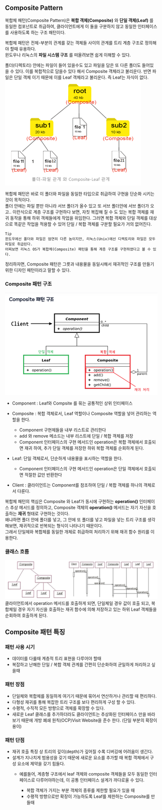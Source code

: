 ## **Composite Pattern**
복합체 패턴(Composite Pattern)은 __복합 객체(Composite)__ 와 __단일 객체(Leaf)__ 를 동일한 컴포넌트로 취급하여, 클라이언트에게 이 둘을 구분하지 않고 동일한 인터페이스를 사용하도록 하는 구조 패턴이다.

복합체 패턴은 전체-부분의 관계를 갖는 객체들 사이의 관계를 트리 계층 구조로 정의해야 할때 유용하다.<br>
윈도우나 리눅스의 **파일 시스템 구조** 를 떠올려보면 쉽게 이해할 수 있다.

폴더(디렉토리) 안에는 파일이 들어 있을수도 있고 파일을 담은 또 다른 폴더도 들어있을 수 있다. 이를 복합적으로 담을수 있다 해서 Composite 객체라고 불리운다. 반면 파일은 단일 객체 이기 때문에 이를 Leaf 객체라고 불리운다. 
즉 Leaf는 자식이 없다.
![폴더-파일 관계와 Composite-Leaf 관계](../../../../../../file/composite-leaf.png)

복합체 패턴은 바로 이 폴더와 파일을 동일한 타입으로 취급하여 구현을 단순화 시키는 것이 목적이다.<br>
폴더 안에는 파일 뿐만 아니라 서브 폴더가 올수 있고 또 서브 폴더안에 서브 폴더가 오고.. 이런식으로 계층 구조를 구현하다 보면,
자칫 복잡해 질 수 도 있는 복합 객체를 재귀 동작을 통해 하위 객체들에게 작업을 위임한다. 
그러면 복합 객체와 단일 객체를 대상으로 똑같은 작업을 적용할 수 있어 단일 / 복합 객체를 구분할 필요가 거의 없어진다.

    Tip
    윈도우에선 폴더와 파일은 엄연히 다른 놈이지만, 리눅스(Unix)에선 디렉토리와 파일은 모두 파일로 취급된다.
    어찌보면 리눅스 OS가 복합체(Composite) 패턴을 통해 계층 구조를 구현하였다고 볼 수 있다.
        
정리하자면, Composite 패턴은 그릇과 내용물을 동일시해서 재귀적인 구조를 만들기 위한 디자인 패턴이라고 말할 수 있다.


### Composite 패턴 구조
![폴더-파일 관계와 Composite-Leaf 관계](../../../../../../file/composite-pattern.png)

- Component : Leaf와 Compsite 를 묶는 공통적인 상위 인터페이스


- Composite : 복합 객체로서, Leaf 역할이나 Composite 역할을 넣어 관리하는 역할을 한다.
  - Component 구현체들을 내부 리스트로 관리한다
  - add 와 remove 메소드는 내부 리스트에 단일 / 복합 객체를 저장
  - Component 인터페이스의 구현 메서드인 operation은 복합 객체에서 호출되면 재귀 하여, 추가 단일 객체를 저장한 하위 복합 객체를 순회하게 된다.


- Leaf: 단일 객체로서, 단순하게 내용물을 표시하는 역할을 한다.
  - Component 인터페이스의 구현 메서드인 operation은 단일 객체에서 호출되면 적절한 값만 반환한다


- Client : 클라이언트는 Component를 참조하여 단일 / 복합 객체를 하나의 객체로서 다룬다.

복합체 패턴의 핵심은 Composite 와 Leaf가 동시에 구현하는 **operation()** 인터페이스 추상 메서드를 정의하고, Composite 객체의 **operation()** 메서드는 자기 자신을 호출하는 **재귀** 형태로 구현하는 것이다.   
왜냐하면 폴더 안에 폴더를 넣고, 그 안에 또 폴더를 넣고 파일을 넣는 트리 구조를 생각해보면, 재귀적으로 반복되는 형식이 나타나기 때문이다.    
그래서 단일체와 복합체를 동일한 개체로 취급하여 처리하기 위해 재귀 함수 원리를 이용한다.

### 클래스 흐름

![폴더-파일 관계와 Composite-Leaf 관계](../../../../../../file/composite-sequence.png)
클라이언트에서 operation 메서드를 호출하게 되면, 단일체일 경우 값이 호출 되고, 복합체일 경우 자기 자신을 호출하는 재귀 함수에 의해 저장하고 있는 하위 Leaf 객체들을 순회하여 호출하게 된다.


## Composite 패턴 특징
### 패턴 사용 시기

- 데이터를 다룰때 계층적 트리 표현을 다루어야 할때
- 복잡하고 난해한 단일 / 복합 객체 관계를 간편히 단순화하여 균일하게 처리하고 싶을때

### 패턴 장점

- 단일체와 복합체를 동일하게 여기기 때문에 묶어서 연산하거나 관리할 때 편리하다.
- 다형성 재귀를 통해 복잡한 트리 구조를 보다 편리하게 구성 할 수 있다. 
- 수평적, 수직적 모든 방향으로 객체를 확장할 수 있다.
- 새로운 Leaf 클래스를 추가하더라도 클라이언트는 추상화된 인터페이스 만을 바라보기 때문에 개방 폐쇄 원칙(OCP)Visit Website을 준수 한다. (단일 부분의 확장이 용이)

### 패턴 단점

- 재귀 호출 특징 상 트리의 깊이(depth)가 깊어질 수록 디버깅에 어려움이 생긴다.
- 설계가 지나치게 범용성을 갖기 때문에 새로운 요소를 추가할 때 복합 객체에서 구성 요소에 제약을 갖기 힘들다.
  - 예를들어, 계층형 구조에서 leaf 객체와 composite 객체들을 모두 동일한 인터페이스로 다루어야하는데, 이 공통 인터페이스 설계가 까다로울 수 있다.

    - 복합 객체가 가지는 부분 객체의 종류를 제한할 필요가 있을 때
    - 수평적 방향으로만 확장이 가능하도록 Leaf를 제한하는 Composite를 만들때
